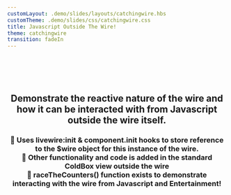 ```yaml
---
customLayout: .demo/slides/layouts/catchingwire.hbs
customTheme: .demo/slides/css/catchingwire.css
title: Javascript Outside The Wire!
theme: catchingwire
transition: fadeIn
---
```


<h2 style="text-align: center; display: block; margin-top: 100px;">
	Demonstrate the reactive nature of the wire and how it can be interacted with from Javascript outside the wire itself.
</h2>

<h3 style="text-align: center; display: block;">
	📌 Uses livewire:init & component.init hooks to store reference to the $wire object for this instance of the wire.<Br>
	📌 Other functionality and code is added in the standard ColdBox view outside the wire<Br>
	📌 raceTheCounters() function exists to demonstrate interacting with the wire from Javascript and Entertainment!
</h3>
